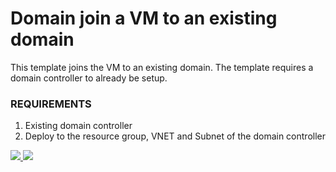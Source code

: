 # Domain join a VM to an existing domain

This template joins the VM to an existing domain. The template requires a domain controller to already be setup.

### REQUIREMENTS
1. Existing domain controller
2. Deploy to the resource group, VNET and Subnet of the domain controller

<a href="https://portal.azure.com/#create/Microsoft.Template/uri/https%3A%2F%2Fraw.githubusercontent.com%2FBlueContext%2FBizTalk2013R2Labs%2Fmaster%2FAzureTemplates%2Fnew-server-join-existing-domain%2Fazuredeploy.json" target="_blank">
    <img src="http://azuredeploy.net/deploybutton.png"/>
</a>
<a href="http://armviz.io/#/?load=https%3A%2F%2Fraw.githubusercontent.com%2FBlueContext%2FBizTalk2013R2Labs%2Fmaster%2FAzureTemplates%2Fnew-server-join-existing-domain%2Fazuredeploy.json" target="_blank">
    <img src="http://armviz.io/visualizebutton.png"/>
</a>